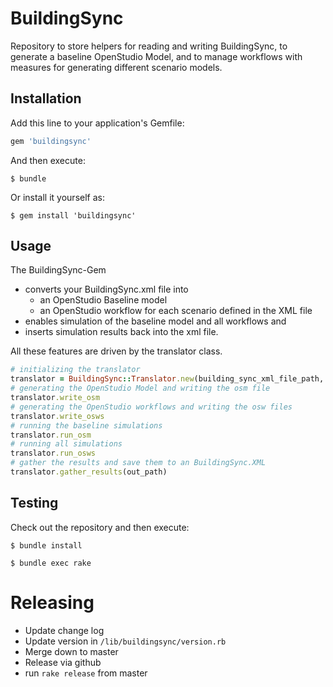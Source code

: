 # BuildingSync

Repository to store helpers for reading and writing BuildingSync, to generate a baseline OpenStudio Model, and to manage workflows with measures for generating different scenario models.

## Installation

Add this line to your application's Gemfile:

```ruby
gem 'buildingsync'
```

And then execute:

    $ bundle

Or install it yourself as:

    $ gem install 'buildingsync'

## Usage

The BuildingSync-Gem 

* converts your BuildingSync.xml file into 
    * an OpenStudio Baseline model
    * an OpenStudio workflow for each scenario defined in the XML file
* enables simulation of the baseline model and all workflows and 
* inserts simulation results back into the xml file. 

All these features are driven by the translator class.

```ruby
# initializing the translator 
translator = BuildingSync::Translator.new(building_sync_xml_file_path, out_path)
# generating the OpenStudio Model and writing the osm file  
translator.write_osm
# generating the OpenStudio workflows and writing the osw files
translator.write_osws
# running the baseline simulations
translator.run_osm
# running all simulations
translator.run_osws
# gather the results and save them to an BuildingSync.XML
translator.gather_results(out_path)
```
## Testing

Check out the repository and then execute:

    $ bundle install
 
    $ bundle exec rake
    
# Releasing

* Update change log
* Update version in `/lib/buildingsync/version.rb`
* Merge down to master
* Release via github
* run `rake release` from master
